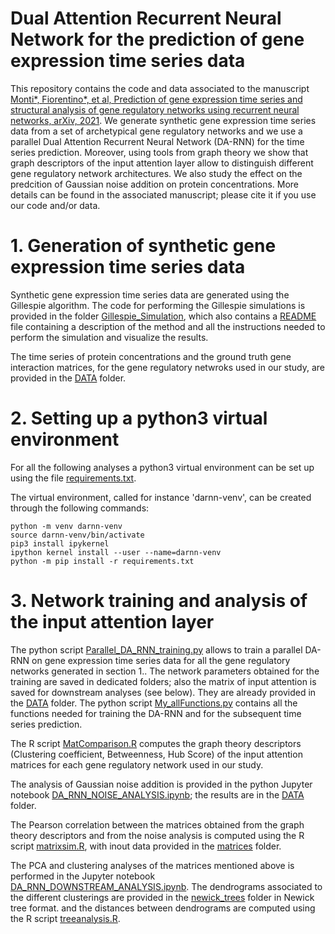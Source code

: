 # Dual Attention Recurrent Neural Network for the prediction of gene expression time series data

This repository contains the code and data associated to the manuscript [Monti*, Fiorentino*, et al, Prediction of gene expression time series and structural analysis of gene regulatory networks using recurrent neural networks, arXiv, 2021](https://arxiv.org/abs/2109.05849). We generate synthetic gene expression time series data from a set of archetypical gene regulatory networks and we use a parallel Dual Attention Recurrent Neural Network (DA-RNN) for the time series prediction. Moreover, using tools from graph theory we show that graph descriptors of the input attention layer allow to distinguish different gene regulatory network architectures. We also study the effect on the predcition of Gaussian noise addition on protein concentrations. More details can be found in the associated manuscript; please cite it if you use our code and/or data.

# 1. Generation of synthetic gene expression time series data

Synthetic gene expression time series data are generated using the Gillespie algorithm. The code for performing the Gillespie simulations is provided in the folder [Gillespie_Simulation](/Gillespie_Simulation/), which also contains a [README](/Gillespie_Simulation/README.txt) file containing a description of the method and all the instructions needed to perform the simulation and visualize the results.

The time series of protein concentrations and the ground truth gene interaction matrices, for the gene regulatory netwroks used in our study, are provided in the [DATA](/DATA/) folder.

# 2. Setting up a python3 virtual environment

For all the following analyses a python3 virtual environment can be set up using the file [requirements.txt](/requirements.txt).

The virtual environment, called for instance 'darnn-venv', can be created through the following commands:

```
python -m venv darnn-venv
source darnn-venv/bin/activate
pip3 install ipykernel
ipython kernel install --user --name=darnn-venv
python -m pip install -r requirements.txt
```


# 3. Network training and analysis of the input attention layer

The python script [Parallel_DA_RNN_training.py](/Parallel_DA_RNN_training.py) allows to train a parallel DA-RNN on gene expression time series data for all the gene regulatory networks generated in section 1.. The network parameters obtained for the training are saved in dedicated folders; also the matrix of input attention is saved for downstream analyses (see below). They are already provided in the [DATA](/DATA/) folder. The python script [My_allFunctions.py](/My_allFunctions.py) contains all the functions needed for training the DA-RNN and for the subsequent time series prediction.

The R script [MatComparison.R](/MatComparison.R) computes the graph theory descriptors (Clustering coefficient, Betweenness, Hub Score) of the input attention matrices for each gene regulatory network used in our study.

The analysis of Gaussian noise addition is provided in the python Jupyter notebook [DA_RNN_NOISE_ANALYSIS.ipynb](/DA_RNN_NOISE_ANALYSIS.ipynb); the results are in the [DATA](/DATA/) folder.

The Pearson correlation between the matrices obtained from the graph theory descriptors and from the noise analysis is computed using the R script [matrixsim.R](/matrixsim.R), with inout data provided in the [matrices](/matrices/) folder.

The PCA and clustering analyses of the matrices mentioned above is performed in the Jupyter notebook [DA_RNN_DOWNSTREAM_ANALYSIS.ipynb](/DA_RNN_DOWNSTREAM_ANALYSIS.ipynb). The dendrograms associated to the different clusterings are provided in the [newick_trees](/newick_trees/) folder in Newick tree format. and the distances between dendrograms are computed using the R script [treeanalysis.R](/treeanalysis.R).


